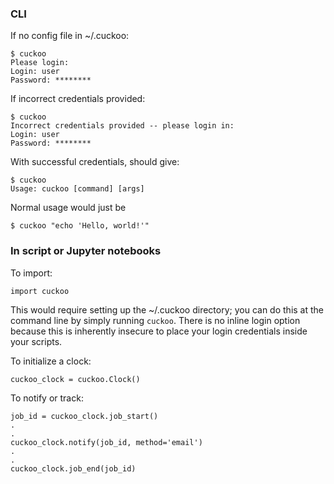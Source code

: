 ### CLI

If no config file in ~/.cuckoo:

```
$ cuckoo
Please login:
Login: user
Password: ********
```

If incorrect credentials provided:

```
$ cuckoo
Incorrect credentials provided -- please login in:
Login: user
Password: ********
```


With successful credentials, should give:

```
$ cuckoo
Usage: cuckoo [command] [args]
```

Normal usage would just be

```
$ cuckoo "echo 'Hello, world!'"
```

### In script or Jupyter notebooks

To import:

```
import cuckoo
```

This would require setting up the ~/.cuckoo directory; you can do this at the command line by simply running `cuckoo`. There is no inline login option because this is inherently insecure to place your login credentials inside your scripts.

To initialize a clock:

```
cuckoo_clock = cuckoo.Clock()
```

To notify or track:

```
job_id = cuckoo_clock.job_start()
.
.
cuckoo_clock.notify(job_id, method='email')
.
.
cuckoo_clock.job_end(job_id)
```
